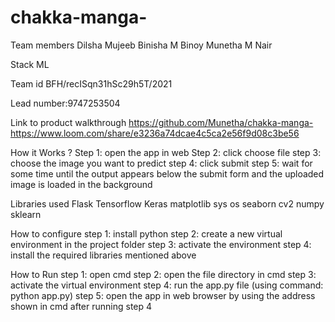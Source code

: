 # chakka-manga-
Team members
Dilsha Mujeeb
Binisha M Binoy
Munetha M Nair

Stack ML

Team id
BFH/recISqn31hSc29h5T/2021

Lead number:9747253504

Link to product walkthrough
https://github.com/Munetha/chakka-manga-
https://www.loom.com/share/e3236a74dcae4c5ca2e56f9d08c3be56

How it Works ?
Step 1: open the app in web
Step 2: click choose file
step 3: choose the image you want to predict
step 4: click submit
step 5: wait for some time until the output appears below the submit form and the uploaded image is loaded in the background

Libraries used
Flask
Tensorflow
Keras
matplotlib
sys
os
seaborn
cv2
numpy
sklearn

How to configure
step 1: install python
step 2: create a new virtual environment in the project folder
step 3: activate the environment
step 4: install the required libraries mentioned above

How to Run
step 1: open cmd
step 2: open the file directory in cmd
step 3: activate the virtual environment
step 4: run the app.py file (using command: python app.py)
step 5: open the app in web browser by using the address shown in cmd after running step 4
